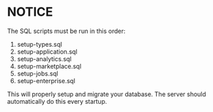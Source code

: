 # NOTICE

The SQL scripts must be run in this order:

1) setup-types.sql
2) setup-application.sql
3) setup-analytics.sql
4) setup-marketplace.sql
5) setup-jobs.sql
6) setup-enterprise.sql

This will properly setup and migrate your database. The server should automatically do this every startup.
